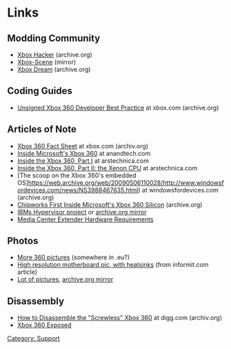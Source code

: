 # Links

## Modding Community

  - [Xbox Hacker](https://web.archive.org/web/20161012023237/http://www.xboxhacker.org/) (archive.org)
  - [Xbox-Scene](https://xbox-scene.xbins.org/forums/index.php) (mirror)
  - [Xbox Dream](https://web.archive.org/web/20111102182834/http://www.xboxdream.com/) (archive.org)

## Coding Guides

  - [Unsigned Xbox 360 Developer Best Practice](https://web.archive.org/web/20100108050313/http://www.xbox.com/NR/rdonlyres/3FCB65F9-E9E5-45DB-B7F9-59A5EE265B8F/0/Xbox360Preparation.doc) at xbox.com (archive.org)

## Articles of Note

  - [Xbox 360 Fact Sheet](https://web.archive.org/web/20070410013458/http://www.xbox.com/en-US/hardware/xbox360/powerplay.htm) at xbox.com (archiv.org)
  - [Inside Microsoft's Xbox 360](http://www.anandtech.com/systems/showdoc.aspx?i=2610) at anandtech.com
  - [Inside the Xbox 360, Part I](http://arstechnica.com/articles/paedia/cpu/xbox360-1.ars) at arstechnica.com
  - [Inside the Xbox 360, Part II: the Xenon CPU](http://arstechnica.com/articles/paedia/cpu/xbox360-2.ars) at arstechnica.com
  - [The scoop on the Xbox 360's embedded OS]https://web.archive.org/web/20090506110028/http://www.windowsfordevices.com/news/NS3988467635.html) at windowsfordevices.com (archive.org)
  - [Chipworks First Inside Microsoft's Xbox 360 Silicon](https://web.archive.org/web/20061010123913/http://www.chipworks.com/news/2005_xbox360.asp) (archive.org)
  - [IBMs Hypervisor project](http://www.research.ibm.com/secure_systems_department/projects/hypervisor/) or [archive.org mirror](https://web.archive.org/web/20060819154628/ttp://www.research.ibm.com/secure_systems_department/projects/hypervisor/)
  - [Media Center Extender Hardware Requirements](http://msdn.microsoft.com/library/default.asp?url=/library/en-us/mcxwp/html/mediacenterextenderhardwarerequirements.asp)

## Photos

  - [More 360 pictures](http://flickr.com/photos/consti/sets/1323780/) (somewhere in .eu?)
  - [High resolution motherboard pic, with heatsinks](http://www.informit.com/content/images/art_fogie_xbox360/elementLinks/fogie_fig09.jpg) (from informit.com article)
  - [Lot of pictures](http://theconsolewars.blogspot.com/2005/08/smartxx-dissection-mutilation.html), [archive.org mirror](https://web.archive.org/web/20060321055032/http://theconsolewars.blogspot.com/2005/08/smartxx-xbox-360-dissection-mutilation.html)

## Disassembly

  - [How to Disassemble the "Screwless" Xbox 360](https://web.archive.org/web/20060206091315/http://digg.com/gaming/How_To_Disassemble_The_Screwless_XBOX_360) at digg.com (archiv.org)
  - [Xbox 360 Exposed](http://www.informit.com/articles/article.asp?p=430626&seqNum=1&rl=1)

[Category: Support](../Category_Support)
